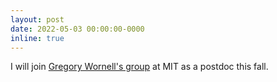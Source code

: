 ```yaml
---
layout: post
date: 2022-05-03 00:00:00-0000
inline: true
---
```


I will join [Gregory Wornell's group](https://www.rle.mit.edu/sia/) at MIT as a postdoc this fall.
